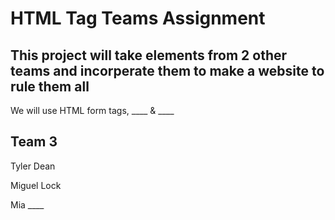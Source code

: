 # HTML Tag Teams Assignment

## This project will take elements from 2 other teams and incorperate them to make a website to rule them all

We will use HTML form tags, \_\_\_\_ & \_\_\_\_

## Team 3

Tyler Dean

Miguel Lock

Mia \_\_\_\_
